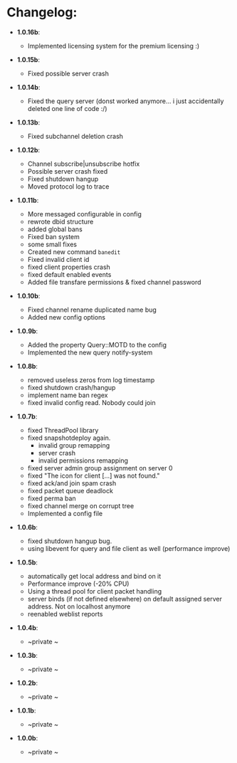 # Changelog:
* **1.0.16b**:
    - Implemented licensing system for the premium licensing :)
    
* **1.0.15b**:
    - Fixed possible server crash
    
* **1.0.14b**:
    - Fixed the query server (donst worked anymore... i just accidentally deleted one line of code :/)
    
* **1.0.13b**:
    - Fixed subchannel deletion crash
    
* **1.0.12b**:
    - Channel subscribe|unsubscribe hotfix
    - Possible server crash fixed
    - Fixed shutdown hangup
    - Moved protocol log to trace
        
* **1.0.11b**:
    - More messaged configurable in config
    - rewrote dbid structure
    - added global bans
    - Fixed ban system
    - some small fixes
    - Created new command `banedit`
    - Fixed invalid client id
    - fixed client properties crash
    - fixed default enabled events
    - Added file transfare permissions & fixed channel password
        
* **1.0.10b**:
    - Fixed channel rename duplicated name bug
    - Added new config options
        
* **1.0.9b**:
    - Added the property Query::MOTD to the config
    - Implemented the new query notify-system
        
* **1.0.8b**:
    - removed useless zeros from log timestamp
    - fixed shutdown crash/hangup
    - implement name ban regex
    - fixed invalid config read. Nobody could join
        
* **1.0.7b**:
    - fixed ThreadPool library
    - fixed snapshotdeploy again.
        - invalid group remapping
        - server crash
        - invalid permissions remapping
    - fixed server admin group assignment on server 0
    - fixed "The icon for client [...] was not found."
    - fixed ack/and join spam crash
    - fixed packet queue deadlock
    - fixed perma ban
    - fixed channel merge on corrupt tree
    - Implemented a config file
        
* **1.0.6b**:
    - fixed shutdown hangup bug.
    - using libevent for query and file client as well (performance improve)
    
* **1.0.5b**:
    - automatically get local address and bind on it
    - Performance improve (-20% CPU)
    - Using a thread pool for client packet handling
    - server binds (if not defined elsewhere) on default assigned server address. Not on localhost anymore
    - reenabled weblist reports
    
* **1.0.4b**:
    - ~private ~
    
* **1.0.3b**:
    - ~private ~
    
* **1.0.2b**:
    - ~private ~
    
* **1.0.1b**:
    - ~private ~
    
* **1.0.0b**:
    - ~private ~